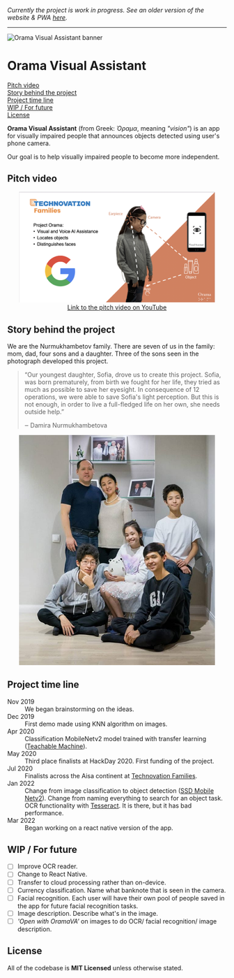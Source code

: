 *Currently the project is work in progress. See an older version of the website & PWA [here](https://oramava.nomomon.repl.co/).*

---

![Orama Visual Assistant banner](https://nomomon.github.io/projects/orama-visual-assistant/assets/oramava-preview.jpeg)
# Orama Visual Assistant

[Pitch video](./README.md#pitch-video) <br>
[Story behind the project](./README.md#story-behind-the-project) <br>
[Project time line](./README.md#project-time-line) <br>
[WIP / For future](./README.md#wip--for-future) <br>
[License](./README.md#license) <br>


**Orama Visual Assistant** (from Greek: *Όραμα*, meaning *"vision"*) is an app for visually impaired people that announces objects detected using user's phone camera.

Our goal is to help visually impaired people to become more independent.

## Pitch video

<p align="center">
  <a href="https://www.youtube.com/watch?v=a6ABuAaqgfA">
    <img width="450" src="assets/video_cover.jpg"/>
    <br>
    Link to the pitch video on YouTube
  </a>
<p>
  
## Story behind the project
We are the Nurmukhambetov family. There are seven of us in the family: mom, dad, four sons and a daughter. Three of the sons seen in the photograph developed this project.
  
> “Our youngest daughter, Sofia, drove us to create this project. Sofia, was born prematurely, from birth we fought for her life, they tried as much as possible to save her eyesight. In consequence of 12 operations, we were able to save Sofia's light perception. But this is not enough, in order to live a full-fledged life on her own, she needs outside help.”
> 
> ‒ Damira Nurmukhambetova
<p align="center">
  <img width="450" src="./assets/family.jpg"/>
<p>
  
## Project time line
  
<dl>
  <dt>Nov 2019</dt>
  <dd>We began brainstorming on the ideas.</dd>
  
  <dt>Dec 2019</dt>
  <dd>First demo made using KNN algorithm on images.</dd>
  
  <dt>Apr 2020</dt>
  <dd>Classification MobileNetv2 model trained with transfer learning (<a href='https://teachablemachine.withgoogle.com/'>Teachable Machine</a>).</dd>
  
  <dt>May 2020</dt>
  <dd>Third place finalists at HackDay 2020. First funding of the project.</dd>
  
  <dt>Jul 2020</dt>
  <dd>Finalists across the Aisa continent at <a href='https://www.curiositymachine.org/about/'>Technovation Families</a>.</dd>

  <dt>Jan 2022</dt>
  <dd>Change from image classification to object detection (<a href='https://tfhub.dev/tensorflow/tfjs-model/ssd_mobilenet_v2/1/default/1'>SSD Mobile Netv2</a>). Change from naming everything to search for an object task. </dd>
  
  <dd>OCR functionality with <a href='https://tesseract.projectnaptha.com/'>Tesseract</a>. It is there, but it has bad performance.</dd>

  <dt>Mar 2022</dt>
  <dd>Began working on a react native version of the app.</dd>
</dl>

## WIP / For future

- [ ] Improve OCR reader.
- [ ] Change to React Native.
- [ ] Transfer to cloud processing rather than on-device.
- [ ] Currency classification. Name what banknote that is seen in the camera.
- [ ] Facial recognition. Each user will have their own pool of people saved in the app for future facial recognition tasks.
- [ ] Image description. Describe what's in the image.
- [ ] _'Open with OramaVA'_ on images to do OCR/ facial recognition/ image description.
 
## License
All of the codebase is **MIT Licensed** unless otherwise stated.
